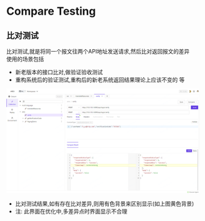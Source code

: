 # Compare Testing  

## 比对测试
比对测试,就是将同一个报文往两个API地址发送请求,然后比对返回报文的差异  
使用的场景包括  
* 新老版本的接口比对,做验证验收测试
* 重构系统后的验证测试,重构后的新老系统返回结果理论上应该不变的
等 

![](../resource/comparetest1.png)
* 比对测试结果,如有存在比对差异,则用有色背景来区别显示(如上图黄色背景)
* 注: 此界面在优化中,多差异点时界面显示不合理